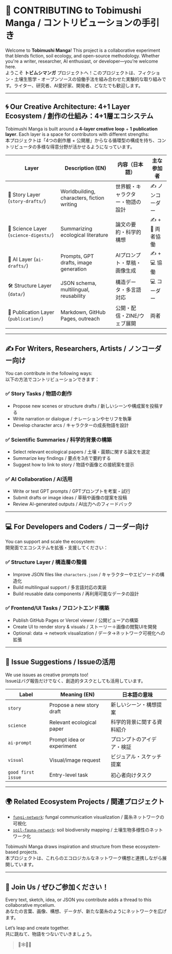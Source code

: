 # 🤝 CONTRIBUTING to Tobimushi Manga / コントリビューションの手引き

Welcome to **Tobimushi Manga**! This project is a collaborative experiment that blends fiction, soil ecology, and open-source methodology. Whether you're a writer, researcher, AI enthusiast, or developer—you’re welcome here.  
ようこそ **トビムシマンガ** プロジェクトへ！このプロジェクトは、フィクション・土壌生態学・オープンソースの協働手法を組み合わせた実験的な取り組みです。ライター、研究者、AI愛好家、開発者、どなたでも歓迎します。

---

## 🌀 Our Creative Architecture: 4+1 Layer Ecosystem / 創作の仕組み：4+1層エコシステム

Tobimushi Manga is built around a **4-layer creative loop** + **1 publication layer**. Each layer is a space for contributors with different strengths:  
本プロジェクトは「4つの創作層 + 公開層」からなる循環型の構成を持ち、コントリビュータの多様な得意分野が活かせるようになっています。

| Layer | Description (EN) | 内容（日本語） | 主な参加者 |
|-------|------------------|----------------|-----------|
| 🧠 Story Layer (`story-drafts/`) | Worldbuilding, characters, fiction writing | 世界観・キャラクター・物語の設計 | ✍️ ノンコーダー |
| 🧪 Science Layer (`science-digests/`) | Summarizing ecological literature | 論文の要約・科学的構想 | ✍️ + 🧪 両者協働 |
| 🤖 AI Layer (`ai-drafts/`) | Prompts, GPT drafts, image generation | AIプロンプト・草稿・画像生成 | ✍️ + 💻 協働 |
| 🛠 Structure Layer (`data/`) | JSON schema, multilingual, reusability | 構造データ・多言語対応 | 💻 コーダー |
| 🌱 Publication Layer (`publication/`) | Markdown, GitHub Pages, outreach | 公開・配信・ZINE/ウェブ展開 | 両者 |

---

## ✍️ For Writers, Researchers, Artists / ノンコーダー向け

You can contribute in the following ways:  
以下の方法でコントリビューションできます：

### ✅ Story Tasks / 物語の創作
- Propose new scenes or structure drafts / 新しいシーンや構成案を投稿する
- Write narration or dialogue / ナレーションやセリフを執筆
- Develop character arcs / キャラクターの成長物語を設計

### ✅ Scientific Summaries / 科学的背景の構築
- Select relevant ecological papers / 土壌・菌類に関する論文を選定
- Summarize key findings / 要点を3点で要約する
- Suggest how to link to story / 物語や画像との接続案を提示

### ✅ AI Collaboration / AI活用
- Write or test GPT prompts / GPTプロンプトを考案・試行
- Submit drafts or image ideas / 草稿や画像の提案を投稿
- Review AI-generated outputs / AI出力へのフィードバック

---

## 💻 For Developers and Coders / コーダー向け

You can support and scale the ecosystem:  
開発面でエコシステムを拡張・支援してください：

### ✅ Structure Layer / 構造層の整備
- Improve JSON files like `characters.json` / キャラクターやエピソードの構造化
- Build multilingual support / 多言語対応の実装
- Build reusable data components / 再利用可能なデータの設計

### ✅ Frontend/UI Tasks / フロントエンド構築
- Publish GitHub Pages or Vercel viewer / 公開ビューアの構築
- Create UI to render story & visuals / ストーリー＋画像の閲覧UIを開発
- Optional: data → network visualization / データ→ネットワーク可視化への拡張

---

## 🧩 Issue Suggestions / Issueの活用

We use issues as creative prompts too!  
Issueはバグ報告だけでなく、創造的タスクとしても活用しています。

| Label | Meaning (EN) | 日本語の意味 |
|-------|--------------|----------------|
| `story` | Propose a new story draft | 新しいシーン・構想提案 |
| `science` | Relevant ecological paper | 科学的背景に関する資料紹介 |
| `ai-prompt` | Prompt idea or experiment | プロンプトのアイデア・検証 |
| `visual` | Visual/image request | ビジュアル・スケッチ提案 |
| `good first issue` | Entry-level task | 初心者向けタスク |

---

## 🌍 Related Ecosystem Projects / 関連プロジェクト

- [`fungi-network`](https://github.com/satoshi-create/from-rdb-to-network/tree/main/projects/fungi-network): fungal communication visualization / 菌糸ネットワークの可視化
- [`soil-fauna-network`](https://github.com/satoshi-create/from-rdb-to-network/tree/main/projects/soil-fauna-network): soil biodiversity mapping / 土壌生物多様性のネットワーク化

Tobimushi Manga draws inspiration and structure from these ecosystem-based projects.  
本プロジェクトは、これらのエコロジカルなネットワーク構想と連携しながら展開しています。

---

## 🧵 Join Us / ぜひご参加ください！

Every text, sketch, idea, or JSON you contribute adds a thread to this collaborative mycelium.  
あなたの言葉、画像、構想、データが、新たな菌糸のようにネットワークを広げます。

Let’s leap and create together.  
共に跳ねて、物語をつないでいきましょう。

> 🐛🕸️🧠🌱
